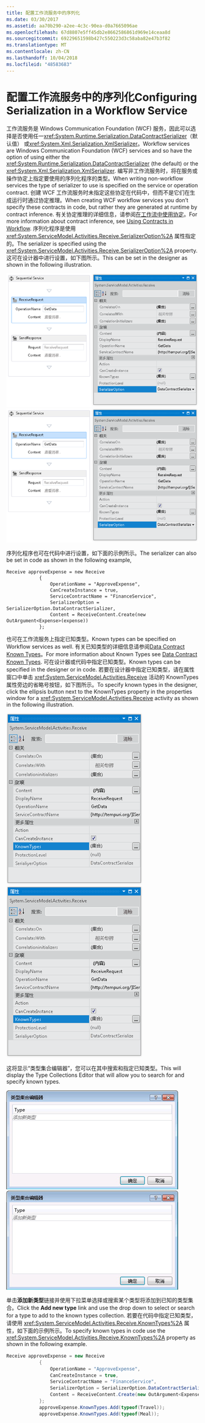 ```yaml
---
title: 配置工作流服务中的序列化
ms.date: 03/30/2017
ms.assetid: aa70b290-a2ee-4c3c-90ea-d0a7665096ae
ms.openlocfilehash: 67d8807e5ff45db2e8662586861d969e14ceaa8d
ms.sourcegitcommit: 69229651598b427c550223d3c58aba82e47b3f82
ms.translationtype: MT
ms.contentlocale: zh-CN
ms.lasthandoff: 10/04/2018
ms.locfileid: "48583683"
---
```

# <a name="configuring-serialization-in-a-workflow-service"></a><span data-ttu-id="4c280-102">配置工作流服务中的序列化</span><span class="sxs-lookup"><span data-stu-id="4c280-102">Configuring Serialization in a Workflow Service</span></span>
<span data-ttu-id="4c280-103">工作流服务是 Windows Communication Foundation (WCF) 服务，因此可以选择是否使用任一<xref:System.Runtime.Serialization.DataContractSerializer>（默认值） 或<xref:System.Xml.Serialization.XmlSerializer>。</span><span class="sxs-lookup"><span data-stu-id="4c280-103">Workflow services are Windows Communication Foundation (WCF) services and so have the option of using either the <xref:System.Runtime.Serialization.DataContractSerializer> (the default) or the <xref:System.Xml.Serialization.XmlSerializer>.</span></span> <span data-ttu-id="4c280-104">编写非工作流服务时，将在服务或操作协定上指定要使用的序列化程序的类型。</span><span class="sxs-lookup"><span data-stu-id="4c280-104">When writing non-workflow services the type of serializer to use is specified on the service or operation contract.</span></span> <span data-ttu-id="4c280-105">创建 WCF 工作流服务时未指定这些协定在代码中，但而不是它们在生成运行时通过协定推理。</span><span class="sxs-lookup"><span data-stu-id="4c280-105">When creating WCF workflow services you don’t specify these contracts in code, but rather they are generated at runtime by contract inference.</span></span> <span data-ttu-id="4c280-106">有关协定推理的详细信息，请参阅[在工作流中使用协定](../../../../docs/framework/wcf/feature-details/using-contracts-in-workflow.md)。</span><span class="sxs-lookup"><span data-stu-id="4c280-106">For more information about contract inference, see  [Using Contracts in Workflow](../../../../docs/framework/wcf/feature-details/using-contracts-in-workflow.md).</span></span>  <span data-ttu-id="4c280-107">序列化程序是使用 <xref:System.ServiceModel.Activities.Receive.SerializerOption%2A> 属性指定的。</span><span class="sxs-lookup"><span data-stu-id="4c280-107">The serializer is specified using the <xref:System.ServiceModel.Activities.Receive.SerializerOption%2A> property.</span></span> <span data-ttu-id="4c280-108">这可在设计器中进行设置，如下图所示。</span><span class="sxs-lookup"><span data-stu-id="4c280-108">This can be set in the designer as shown in the following illustration.</span></span>  
  
 <span data-ttu-id="4c280-109">![设置序列化程序](../../../../docs/framework/wcf/feature-details/media/settingserialzier.png "SettingSerialzier")</span><span class="sxs-lookup"><span data-stu-id="4c280-109">![Setting the serializer](../../../../docs/framework/wcf/feature-details/media/settingserialzier.png "SettingSerialzier")</span></span>  
  
 <span data-ttu-id="4c280-110">序列化程序也可在代码中进行设置，如下面的示例所示。</span><span class="sxs-lookup"><span data-stu-id="4c280-110">The serializer can also be set in code as shown in the following example,</span></span>  
  
```  
Receive approveExpense = new Receive  
            {  
                OperationName = "ApproveExpense",  
                CanCreateInstance = true,  
                ServiceContractName = "FinanceService",  
                SerializerOption = SerializerOption.DataContractSerializer,  
                Content = ReceiveContent.Create(new OutArgument<Expense>(expense))  
            };  
```  
  
 <span data-ttu-id="4c280-111">也可在工作流服务上指定已知类型。</span><span class="sxs-lookup"><span data-stu-id="4c280-111">Known types can be specified on Workflow services as well.</span></span> <span data-ttu-id="4c280-112">有关已知类型的详细信息请参阅[Data Contract Known Types](../../../../docs/framework/wcf/feature-details/data-contract-known-types.md)。</span><span class="sxs-lookup"><span data-stu-id="4c280-112">For more information about Known Types see [Data Contract Known Types](../../../../docs/framework/wcf/feature-details/data-contract-known-types.md).</span></span> <span data-ttu-id="4c280-113">可在设计器或代码中指定已知类型。</span><span class="sxs-lookup"><span data-stu-id="4c280-113">Known types can be specified in the designer or in code.</span></span> <span data-ttu-id="4c280-114">若要在设计器中指定已知类型，请在属性窗口中单击 <xref:System.ServiceModel.Activities.Receive> 活动的 KnownTypes 属性旁边的省略号按钮，如下图所示。</span><span class="sxs-lookup"><span data-stu-id="4c280-114">To specify known types in the designer, click the ellipsis button next to the KnownTypes property in the properties window for a <xref:System.ServiceModel.Activities.Receive> activity as shown in the following illustration.</span></span>  
  
 <span data-ttu-id="4c280-115">![KnownTypes 属性](../../../../docs/framework/wcf/feature-details/media/knowntypes.png "KnownTypes")</span><span class="sxs-lookup"><span data-stu-id="4c280-115">![KnownTypes property](../../../../docs/framework/wcf/feature-details/media/knowntypes.png "KnownTypes")</span></span>  
  
 <span data-ttu-id="4c280-116">这将显示“类型集合编辑器”，您可以在其中搜索和指定已知类型。</span><span class="sxs-lookup"><span data-stu-id="4c280-116">This will display the Type Collections Editor that will allow you to search for and specify known types.</span></span>  
  
 <span data-ttu-id="4c280-117">![添加已知的类型](../../../../docs/framework/wcf/feature-details/media/typecollectionseditor.gif "TypeCollectionsEditor")</span><span class="sxs-lookup"><span data-stu-id="4c280-117">![Adding Known Types](../../../../docs/framework/wcf/feature-details/media/typecollectionseditor.gif "TypeCollectionsEditor")</span></span>  
  
 <span data-ttu-id="4c280-118">单击**添加新类型**链接并使用下拉菜单选择或搜索某个类型将添加到已知的类型集合。</span><span class="sxs-lookup"><span data-stu-id="4c280-118">Click the **Add new type** link and use the drop down to select or search for a type to add to the known types collection.</span></span> <span data-ttu-id="4c280-119">若要在代码中指定已知类型，请使用 <xref:System.ServiceModel.Activities.Receive.KnownTypes%2A> 属性，如下面的示例所示。</span><span class="sxs-lookup"><span data-stu-id="4c280-119">To specify known types in code use the <xref:System.ServiceModel.Activities.Receive.KnownTypes%2A> property as shown in the following example.</span></span>  
  
```csharp
Receive approveExpense = new Receive  
            {  
                OperationName = "ApproveExpense",  
                CanCreateInstance = true,  
                ServiceContractName = "FinanceService",  
                SerializerOption = SerializerOption.DataContractSerializer,  
                Content = ReceiveContent.Create(new OutArgument<Expense>(expense))  
            };  
            approveExpense.KnownTypes.Add(typeof(Travel));  
            approveExpense.KnownTypes.Add(typeof(Meal));  
```
